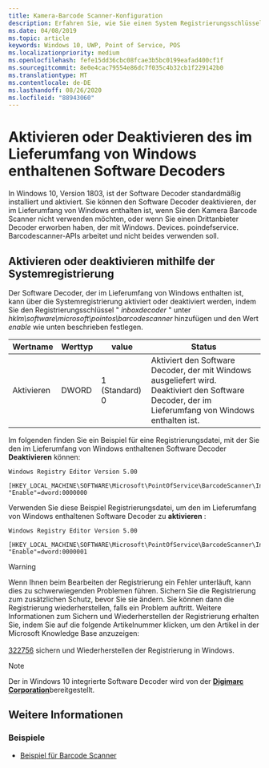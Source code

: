 ```yaml
---
title: Kamera-Barcode Scanner-Konfiguration
description: Erfahren Sie, wie Sie einen System Registrierungsschlüssel in Windows 10 festlegen, um den Software Decoder für den Kamera Barcode Scanner zu aktivieren oder zu deaktivieren.
ms.date: 04/08/2019
ms.topic: article
keywords: Windows 10, UWP, Point of Service, POS
ms.localizationpriority: medium
ms.openlocfilehash: fefe15dd36cbc08fcae3b5bc0199eafad400cf1f
ms.sourcegitcommit: 8e0e4cac79554e86dc7f035c4b32cb1f229142b0
ms.translationtype: MT
ms.contentlocale: de-DE
ms.lasthandoff: 08/26/2020
ms.locfileid: "88943060"
---
```

# <a name="enable-or-disable-the-software-decoder-that-ships-with-windows"></a>Aktivieren oder Deaktivieren des im Lieferumfang von Windows enthaltenen Software Decoders

In Windows 10, Version 1803, ist der Software Decoder standardmäßig installiert und aktiviert.  Sie können den Software Decoder deaktivieren, der im Lieferumfang von Windows enthalten ist, wenn Sie den Kamera Barcode Scanner nicht verwenden möchten, oder wenn Sie einen Drittanbieter Decoder erworben haben, der mit Windows. Devices. poindefservice. Barcodescanner-APIs arbeitet und nicht beides verwenden soll.

## <a name="enable-or-disable-using-the-system-registry"></a>Aktivieren oder deaktivieren mithilfe der Systemregistrierung

Der Software Decoder, der im Lieferumfang von Windows enthalten ist, kann über die Systemregistrierung aktiviert oder deaktiviert werden, indem Sie den Registrierungsschlüssel " *inboxdecoder* " unter *hklm\software\microsoft\pointos\barcodescanner* hinzufügen und den Wert *enable* wie unten beschrieben festlegen.

| Wertname  | Werttyp | value | Status |
| ----------- | --------- | -------|--------|
| Aktivieren      | DWORD     | 1 (Standard)<br/>0 |  Aktiviert den Software Decoder, der mit Windows ausgeliefert wird. <br/> Deaktiviert den Software Decoder, der im Lieferumfang von Windows enthalten ist. |

Im folgenden finden Sie ein Beispiel für eine Registrierungsdatei, mit der Sie den im Lieferumfang von Windows enthaltenen Software Decoder **Deaktivieren** können:

```text
Windows Registry Editor Version 5.00

[HKEY_LOCAL_MACHINE\SOFTWARE\Microsoft\PointOfService\BarcodeScanner\InboxDecoder]
"Enable"=dword:0000000
```  

Verwenden Sie diese Beispiel Registrierungsdatei, um den im Lieferumfang von Windows enthaltenen Software Decoder zu **aktivieren** :

```text
Windows Registry Editor Version 5.00

[HKEY_LOCAL_MACHINE\SOFTWARE\Microsoft\PointOfService\BarcodeScanner\InboxDecoder]
"Enable"=dword:0000001
```  

> [!Warning]
> Wenn Ihnen beim Bearbeiten der Registrierung ein Fehler unterläuft, kann dies zu schwerwiegenden Problemen führen.  Sichern Sie die Registrierung zum zusätzlichen Schutz, bevor Sie sie ändern.  Sie können dann die Registrierung wiederherstellen, falls ein Problem auftritt.  Weitere Informationen zum Sichern und Wiederherstellen der Registrierung erhalten Sie, indem Sie auf die folgende Artikelnummer klicken, um den Artikel in der Microsoft Knowledge Base anzuzeigen: <br/><br/> [322756](https://support.microsoft.com/help/322756/how-to-back-up-and-restore-the-registry-in-windows) sichern und Wiederherstellen der Registrierung in Windows.

> [!NOTE]
> Der in Windows 10 integrierte Software Decoder wird von der  [**Digimarc Corporation**](https://www.digimarc.com/)bereitgestellt.

## <a name="see-also"></a>Weitere Informationen

### <a name="samples"></a>Beispiele

- [Beispiel für Barcode Scanner](https://github.com/microsoft/Windows-universal-samples/tree/master/Samples/BarcodeScanner)
